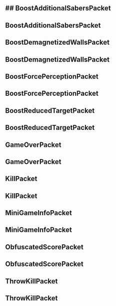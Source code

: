 ## ## BoostAdditionalSabersPacket

## BoostAdditionalSabersPacket

## BoostDemagnetizedWallsPacket

## BoostDemagnetizedWallsPacket

## BoostForcePerceptionPacket

## BoostForcePerceptionPacket

## BoostReducedTargetPacket

## BoostReducedTargetPacket

## GameOverPacket

## GameOverPacket

## KillPacket

## KillPacket

## MiniGameInfoPacket

## MiniGameInfoPacket

## ObfuscatedScorePacket

## ObfuscatedScorePacket

## ThrowKillPacket

## ThrowKillPacket
